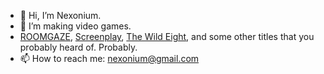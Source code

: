 - 👋 Hi, I’m Nexonium.
- 🌱 I’m making video games.
-  [ROOMGAZE](https://store.steampowered.com/app/3643220/ROOMGAZE/), [Screenplay](https://store.steampowered.com/app/1830700/ScreenPlay_CCG/), [The Wild Eight](https://store.steampowered.com/app/526160/The_Wild_Eight/), and some other titles that you probably heard of. Probably.
- 📫 How to reach me: nexonium@gmail.com

<!---
Nexonium/Nexonium is a ✨ special ✨ repository because its `README.md` (this file) appears on your GitHub profile.
You can click the Preview link to take a look at your changes.
- 👀 I’m currently working on CCG [ScreenPlay](https://store.steampowered.com/app/1830700/ScreenPlay_CCG/).
- 💞️ I’m looking to collaborate on 2D, 3D, card, and pixel art projects.
--->
